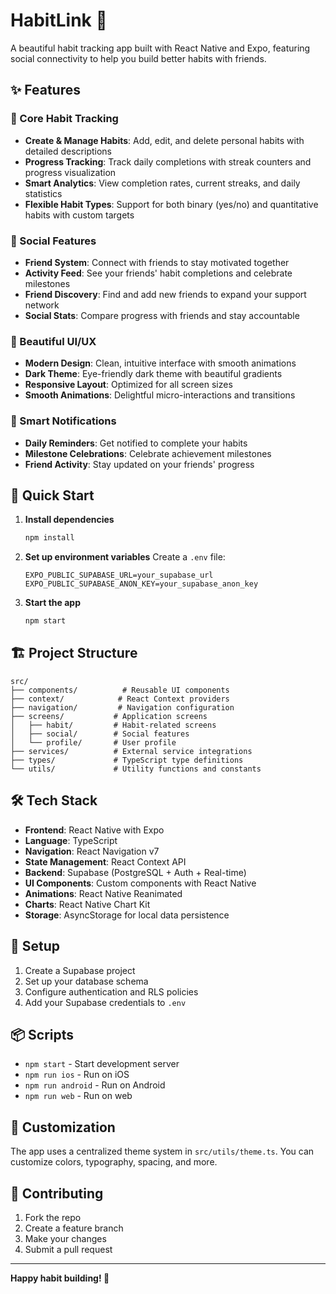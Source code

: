 # HabitLink 📱

A beautiful habit tracking app built with React Native and Expo, featuring social connectivity to help you build better habits with friends.

## ✨ Features

### 🎯 Core Habit Tracking
- **Create & Manage Habits**: Add, edit, and delete personal habits with detailed descriptions
- **Progress Tracking**: Track daily completions with streak counters and progress visualization
- **Smart Analytics**: View completion rates, current streaks, and daily statistics
- **Flexible Habit Types**: Support for both binary (yes/no) and quantitative habits with custom targets

### 👥 Social Features
- **Friend System**: Connect with friends to stay motivated together
- **Activity Feed**: See your friends' habit completions and celebrate milestones
- **Friend Discovery**: Find and add new friends to expand your support network
- **Social Stats**: Compare progress with friends and stay accountable

### 🎨 Beautiful UI/UX
- **Modern Design**: Clean, intuitive interface with smooth animations
- **Dark Theme**: Eye-friendly dark theme with beautiful gradients
- **Responsive Layout**: Optimized for all screen sizes
- **Smooth Animations**: Delightful micro-interactions and transitions

### 🔔 Smart Notifications
- **Daily Reminders**: Get notified to complete your habits
- **Milestone Celebrations**: Celebrate achievement milestones
- **Friend Activity**: Stay updated on your friends' progress

## 🚀 Quick Start

1. **Install dependencies**
   ```bash
   npm install
   ```

2. **Set up environment variables**
   Create a `.env` file:
   ```env
   EXPO_PUBLIC_SUPABASE_URL=your_supabase_url
   EXPO_PUBLIC_SUPABASE_ANON_KEY=your_supabase_anon_key
   ```

3. **Start the app**
   ```bash
   npm start
   ```

## 🏗️ Project Structure

```
src/
├── components/          # Reusable UI components
├── context/            # React Context providers
├── navigation/         # Navigation configuration
├── screens/           # Application screens
│   ├── habit/         # Habit-related screens
│   ├── social/        # Social features
│   └── profile/       # User profile
├── services/          # External service integrations
├── types/             # TypeScript type definitions
└── utils/             # Utility functions and constants
```

## 🛠️ Tech Stack

- **Frontend**: React Native with Expo
- **Language**: TypeScript
- **Navigation**: React Navigation v7
- **State Management**: React Context API
- **Backend**: Supabase (PostgreSQL + Auth + Real-time)
- **UI Components**: Custom components with React Native
- **Animations**: React Native Reanimated
- **Charts**: React Native Chart Kit
- **Storage**: AsyncStorage for local data persistence

## 🔧 Setup

1. Create a Supabase project
2. Set up your database schema
3. Configure authentication and RLS policies
4. Add your Supabase credentials to `.env`

## 📦 Scripts

- `npm start` - Start development server
- `npm run ios` - Run on iOS
- `npm run android` - Run on Android
- `npm run web` - Run on web

## 🎨 Customization

The app uses a centralized theme system in `src/utils/theme.ts`. You can customize colors, typography, spacing, and more.

## 🤝 Contributing

1. Fork the repo
2. Create a feature branch
3. Make your changes
4. Submit a pull request

---

**Happy habit building! 🎯**
